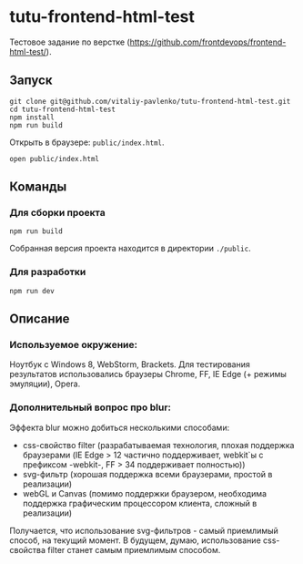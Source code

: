 # tutu-frontend-html-test
Тестовое задание по верстке (https://github.com/frontdevops/frontend-html-test/).

## Запуск
```
git clone git@github.com/vitaliy-pavlenko/tutu-frontend-html-test.git
cd tutu-frontend-html-test
npm install
npm run build
```

Открыть в браузере: `public/index.html`.

```
open public/index.html
```

## Команды

### Для сборки проекта
```
npm run build
```

Собранная версия проекта находится в директории `./public`.

### Для разработки
```
npm run dev
```

## Описание

### Используемое окружение:

Ноутбук с Windows 8, WebStorm, Brackets.
Для тестирования результатов использовались браузеры Chrome, FF, IE Edge (+ режимы эмуляции), Opera.

### Дополнительный вопрос про blur:

Эффекта blur можно добиться несколькими способами:

- css-свойство filter (разрабатываемая технология, плохая поддержка браузерами (IE Edge > 12 частично поддерживает, webkit`ы с префиксом -webkit-, FF > 34 поддерживает полностью))
- svg-фильтр (хорошая поддержка всеми браузерами, простой в реализации)
- webGL и Canvas (помимо поддержки браузером, необходима поддержка графическим процессором клиента, сложный в реализации)

Получается, что использование svg-фильтров - самый приемлимый способ, на текущий момент.
В будущем, думаю, использование css-свойства filter станет самым приемлимым способом.
